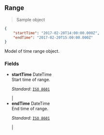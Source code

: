 
## Range

> Sample object

```json
{
    "startTime": "2017-02-20T14:00:00.000Z",
    "endTime": "2017-02-20T15:00:00.000Z"
}
```

Model of time range object.

### Fields

* **startTime** <span class="param-type">DateTime</span> <br> Start time of range. <p>*Standard*: <code>[ISO 8601](https://en.wikipedia.org/wiki/ISO_8601)</code></p> |
* **endTime** <span class="param-type">DateTime</span> <br> End time of range.<p>*Standard*: <code>[ISO 8601](https://en.wikipedia.org/wiki/ISO_8601)</code></p>  |
